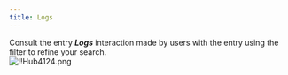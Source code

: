 ```yaml
---
title: Logs
---
```

Consult the entry ***Logs*** interaction made by users with the entry using the filter to refine your search.  
![!!Hub4124.png](https://webdevolutions.azureedge.net/docs/en/hub/Hub4124.png) 

